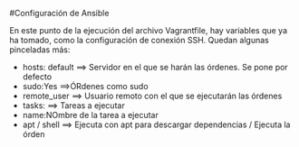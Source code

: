 #Configuración de Ansible

En este punto de la ejecución del archivo Vagrantfile, hay variables que ya ha tomado, como la configuración de conexión SSH. Quedan algunas pinceladas más:

* hosts: default ==> Servidor en el que se harán las órdenes. Se pone por defecto
* sudo:Yes ==>ÓRdenes como sudo
* remote_user ==> Usuario remoto con el que se ejecutarán las órdenes
* tasks: ==> Tareas a ejecutar
* name:NOmbre de la tarea a ejecutar
* apt / shell ==> Ejecuta con apt para descargar dependencias / Ejecuta la órden